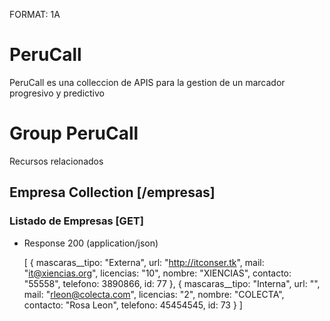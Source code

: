 FORMAT: 1A

# PeruCall

PeruCall es una colleccion de APIS para la gestion de un marcador progresivo y predictivo

# Group PeruCall

Recursos relacionados 

## Empresa Collection [/empresas]

### Listado de Empresas [GET]

+ Response 200 (application/json)

    [
        {
            mascaras__tipo: "Externa",
            url: "http://itconser.tk",
            mail: "it@xiencias.org",
            licencias: "10",
            nombre: "XIENCIAS",
            contacto: "55558",
            telefono: 3890866,
            id: 77
        },
        {
            mascaras__tipo: "Interna",
            url: "",
            mail: "rleon@colecta.com",
            licencias: "2",
            nombre: "COLECTA",
            contacto: "Rosa Leon",
            telefono: 45454545,
            id: 73
        }
    ]
